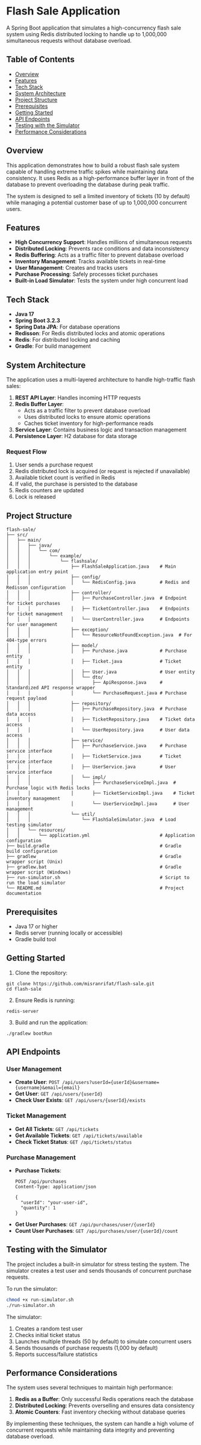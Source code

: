 # Flash Sale Application

A Spring Boot application that simulates a high-concurrency flash sale system using Redis distributed locking to handle up to 1,000,000 simultaneous requests without database overload.

## Table of Contents
- [Overview](#overview)
- [Features](#features)
- [Tech Stack](#tech-stack)
- [System Architecture](#system-architecture)
- [Project Structure](#project-structure)
- [Prerequisites](#prerequisites)
- [Getting Started](#getting-started)
- [API Endpoints](#api-endpoints)
- [Testing with the Simulator](#testing-with-the-simulator)
- [Performance Considerations](#performance-considerations)

## Overview

This application demonstrates how to build a robust flash sale system capable of handling extreme traffic spikes while maintaining data consistency. It uses Redis as a high-performance buffer layer in front of the database to prevent overloading the database during peak traffic.

The system is designed to sell a limited inventory of tickets (10 by default) while managing a potential customer base of up to 1,000,000 concurrent users.

## Features

- **High Concurrency Support**: Handles millions of simultaneous requests
- **Distributed Locking**: Prevents race conditions and data inconsistency
- **Redis Buffering**: Acts as a traffic filter to prevent database overload
- **Inventory Management**: Tracks available tickets in real-time
- **User Management**: Creates and tracks users
- **Purchase Processing**: Safely processes ticket purchases
- **Built-in Load Simulator**: Tests the system under high concurrent load

## Tech Stack

- **Java 17**
- **Spring Boot 3.2.3**
- **Spring Data JPA**: For database operations
- **Redisson**: For Redis distributed locks and atomic operations
- **Redis**: For distributed locking and caching
- **Gradle**: For build management

## System Architecture

The application uses a multi-layered architecture to handle high-traffic flash sales:

1. **REST API Layer**: Handles incoming HTTP requests
2. **Redis Buffer Layer**: 
   - Acts as a traffic filter to prevent database overload
   - Uses distributed locks to ensure atomic operations
   - Caches ticket inventory for high-performance reads
3. **Service Layer**: Contains business logic and transaction management
4. **Persistence Layer**: H2 database for data storage

### Request Flow
1. User sends a purchase request
2. Redis distributed lock is acquired (or request is rejected if unavailable)
3. Available ticket count is verified in Redis
4. If valid, the purchase is persisted to the database
5. Redis counters are updated
6. Lock is released

## Project Structure

```
flash-sale/
├── src/
│   ├── main/
│   │   ├── java/
│   │   │   └── com/
│   │   │       └── example/
│   │   │           └── flashsale/
│   │   │               ├── FlashSaleApplication.java    # Main application entry point
│   │   │               ├── config/
│   │   │               │   └── RedisConfig.java         # Redis and Redisson configuration
│   │   │               ├── controller/
│   │   │               │   ├── PurchaseController.java  # Endpoint for ticket purchases
│   │   │               │   ├── TicketController.java    # Endpoints for ticket management
│   │   │               │   └── UserController.java      # Endpoints for user management
│   │   │               ├── exception/
│   │   │               │   └── ResourceNotFoundException.java  # For 404-type errors
│   │   │               ├── model/
│   │   │               │   ├── Purchase.java            # Purchase entity
│   │   │               │   ├── Ticket.java              # Ticket entity
│   │   │               │   ├── User.java                # User entity
│   │   │               │   └── dto/
│   │   │               │       ├── ApiResponse.java     # Standardized API response wrapper
│   │   │               │       └── PurchaseRequest.java # Purchase request payload
│   │   │               ├── repository/
│   │   │               │   ├── PurchaseRepository.java  # Purchase data access
│   │   │               │   ├── TicketRepository.java    # Ticket data access
│   │   │               │   └── UserRepository.java      # User data access
│   │   │               ├── service/
│   │   │               │   ├── PurchaseService.java     # Purchase service interface
│   │   │               │   ├── TicketService.java       # Ticket service interface
│   │   │               │   ├── UserService.java         # User service interface
│   │   │               │   └── impl/
│   │   │               │       ├── PurchaseServiceImpl.java  # Purchase logic with Redis locks
│   │   │               │       ├── TicketServiceImpl.java    # Ticket inventory management
│   │   │               │       └── UserServiceImpl.java      # User management
│   │   │               └── util/
│   │   │                   └── FlashSaleSimulator.java  # Load testing simulator
│   │   └── resources/
│   │       └── application.yml                          # Application configuration
├── build.gradle                                         # Gradle build configuration
├── gradlew                                              # Gradle wrapper script (Unix)
├── gradlew.bat                                          # Gradle wrapper script (Windows)
├── run-simulator.sh                                     # Script to run the load simulator
└── README.md                                            # Project documentation
```

## Prerequisites

- Java 17 or higher
- Redis server (running locally or accessible)
- Gradle build tool

## Getting Started

1. Clone the repository:
```
git clone https://github.com/misranrifat/flash-sale.git
cd flash-sale
```

2. Ensure Redis is running:
```
redis-server
```

3. Build and run the application:
```
./gradlew bootRun
```

## API Endpoints

### User Management
- **Create User**: `POST /api/users?userId={userId}&username={username}&email={email}`
- **Get User**: `GET /api/users/{userId}`
- **Check User Exists**: `GET /api/users/{userId}/exists`

### Ticket Management
- **Get All Tickets**: `GET /api/tickets`
- **Get Available Tickets**: `GET /api/tickets/available`
- **Check Ticket Status**: `GET /api/tickets/status`

### Purchase Management
- **Purchase Tickets**:
  ```
  POST /api/purchases
  Content-Type: application/json
  
  {
    "userId": "your-user-id",
    "quantity": 1
  }
  ```
- **Get User Purchases**: `GET /api/purchases/user/{userId}`
- **Count User Purchases**: `GET /api/purchases/user/{userId}/count`

## Testing with the Simulator

The project includes a built-in simulator for stress testing the system. The simulator creates a test user and sends thousands of concurrent purchase requests.

To run the simulator:

```bash
chmod +x run-simulator.sh
./run-simulator.sh
```

The simulator:
1. Creates a random test user
2. Checks initial ticket status
3. Launches multiple threads (50 by default) to simulate concurrent users
4. Sends thousands of purchase requests (1,000 by default)
5. Reports success/failure statistics

## Performance Considerations

The system uses several techniques to maintain high performance:

1. **Redis as a Buffer**: Only successful Redis operations reach the database
2. **Distributed Locking**: Prevents overselling and ensures data consistency
3. **Atomic Counters**: Fast inventory checking without database queries

By implementing these techniques, the system can handle a high volume of concurrent requests while maintaining data integrity and preventing database overload. 